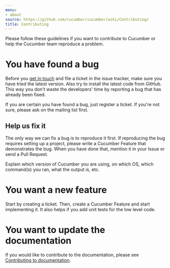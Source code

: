 ```yaml
---
menu:
- about
source: https://github.com/cucumber/cucumber/wiki/Contributing/
title: Contributing
---
```


Please follow these guidelines if you want to contribute to Cucumber or help the Cucumber team reproduce a problem.

# You have found a bug

Before you [get in touch](/about/get-in-touch) and file a ticket in the issue tracker, make sure you have tried the latest version. Also try to install the latest code from GitHub. This way you don't waste the developers' time by reporting a bug that has already been fixed.

If you are certain you have found a bug, just register a ticket. If you're not sure, please ask on the mailing list first.

## Help us fix it

The only way we can fix a bug is to reproduce it first. If reproducing the bug requires setting up a project, please write a Cucumber Feature that demonstrates the bug. When you have done that, mention it in your Issue or send a Pull Request.

Explain which version of Cucumber you are using, on which OS, which command(s) you ran, what the output is, etc.

# You want a new feature

Start by creating a ticket. Then, create a Cucumber Feature and start implementing it. It also helps if you add unit tests for the low level code.

# You want to update the documentation

If you would like to contribute to the documentation, please see [Contributing to documentation](/about/contributing-to-documentation/).
